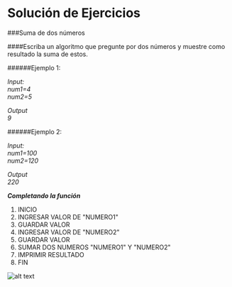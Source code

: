 Solución de Ejercicios
======================
###Suma de dos números

####Escriba un algoritmo que pregunte por dos números y muestre como resultado la suma de estos.

######Ejemplo 1:  

_Input:_  
_num1=4_  
_num2=5_

_Output_  
_9_

######Ejemplo 2:

_Input:_  
_num1=100_  
_num2=120_

_Output_  
_220_

___Completando la función___


1. INICIO
2. INGRESAR VALOR DE "NUMERO1"
3. GUARDAR VALOR
4. INGRESAR VALOR DE "NUMERO2"
5. GUARDAR VALOR
6. SUMAR DOS NUMEROS "NUMERO1" Y "NUMERO2"
7. IMPRIMIR RESULTADO
8. FIN

![alt text](http://i67.tinypic.com/6dtnro.jpg)